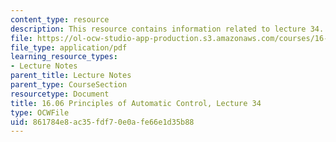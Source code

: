 ```yaml
---
content_type: resource
description: This resource contains information related to lecture 34.
file: https://ol-ocw-studio-app-production.s3.amazonaws.com/courses/16-06-principles-of-automatic-control-fall-2012/861784e8ac35fdf70e0afe66e1d35b88_MIT16_06F12_Lecture_34.pdf
file_type: application/pdf
learning_resource_types:
- Lecture Notes
parent_title: Lecture Notes
parent_type: CourseSection
resourcetype: Document
title: 16.06 Principles of Automatic Control, Lecture 34
type: OCWFile
uid: 861784e8-ac35-fdf7-0e0a-fe66e1d35b88
---
```

